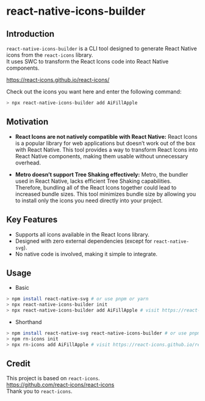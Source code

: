 # react-native-icons-builder

## Introduction
`react-native-icons-builder` is a CLI tool designed to generate React Native icons from the `react-icons` library.  
It uses SWC to transform the React Icons code into React Native components.  

https://react-icons.github.io/react-icons/

Check out the icons you want here and enter the following command:
```sh
> npx react-native-icons-builder add AiFillApple
```

## Motivation

* **React Icons are not natively compatible with React Native:** React Icons is a popular library for web applications but doesn’t work out of the box with React Native. This tool provides a way to transform React Icons into React Native components, making them usable without unnecessary overhead.

* **Metro doesn’t support Tree Shaking effectively:** Metro, the bundler used in React Native, lacks efficient Tree Shaking capabilities. Therefore, bundling all of the React Icons together could lead to increased bundle sizes. This tool minimizes bundle size by allowing you to install only the icons you need directly into your project.

## Key Features

* Supports all icons available in the React Icons library.
* Designed with zero external dependencies (except for `react-native-svg`).
* No native code is involved, making it simple to integrate.

## Usage
* Basic
```sh
> npm install react-native-svg # or use pnpm or yarn
> npx react-native-icons-builder init
> npx react-native-icons-builder add AiFillApple # visit https://react-icons.github.io/react-icons/
```

* Shorthand
```sh
> npm install react-native-svg react-native-icons-builder # or use pnpm or yarn
> npm rn-icons init
> npx rn-icons add AiFillApple # visit https://react-icons.github.io/react-icons/
```


## Credit
This project is based on `react-icons`.  
https://github.com/react-icons/react-icons  
Thank you to `react-icons`.